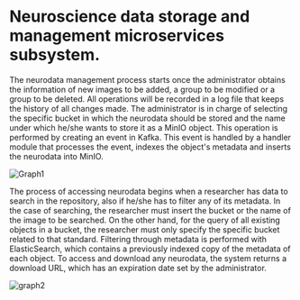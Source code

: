 # Neuroscience data storage and management microservices subsystem.
The neurodata management process starts once the administrator obtains the information of new images to be added, a group to be modified or a group to be deleted. All operations will be recorded in a log file that keeps the history of all changes made.
The administrator is in charge of selecting the specific bucket in which the neurodata should be stored and the name under which he/she wants to store it as a MinIO object. This operation is performed by creating an event in Kafka. This event is handled by a handler module that processes the event, indexes the object's metadata and inserts the neurodata into MinIO.

![Graph1](https://github.com/cesarllb/repo-brainssys/assets/60330558/e55af91c-b4a1-4fe6-b5c9-b51750f05467)


The process of accessing neurodata begins when a researcher has data to search in the repository, also if he/she has to filter any of its metadata. In the case of searching, the researcher must insert the bucket or the name of the image to be searched. On the other hand, for the query of all existing objects in a bucket, the researcher must only specify the specific bucket related to that standard.
Filtering through metadata is performed with ElasticSearch, which contains a previously indexed copy of the metadata of each object. To access and download any neurodata, the system returns a download URL, which has an expiration date set by the administrator.

![graph2](https://github.com/cesarllb/repo-brainssys/assets/60330558/a3ee5290-36e2-4bee-99c1-e3cbd2ed932e)

